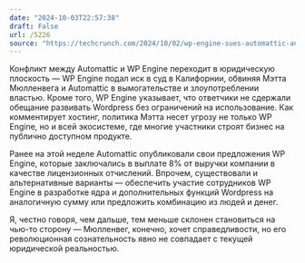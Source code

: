 ```yaml
---
date: "2024-10-03T22:57:38"
draft: False
url: /5226
source: "https://techcrunch.com/2024/10/02/wp-engine-sues-automattic-and-wordpress-co-founder-matt-mullenweg/"
---
```


Конфликт между Automattic и WP Engine переходит в юридическую плоскость — WP Engine подал иск в суд в Калифорнии, обвиняя Мэтта Мюлленвега и Automattic в вымогательстве и злоупотреблении властью. Кроме того, WP Engine указывает, что ответчики не сдержали обещание развивать Wordpress без ограничений на использование. Как комментирует хостинг, политика Мэтта несет угрозу не только WP Engine, но и всей экосистеме, где многие участники строят бизнес на публично доступном продукте.

Ранее на этой неделе Automattic опубликовали свои предложения WP Engine, которые заключались в выплате 8% от выручки компании в качестве лицензионных отчислений. Впрочем, существовали и альтернативные варианты — обеспечить участие сотрудников WP Engine в разработке ядра и дополнительных функций Wordpress на аналогичную сумму или предложить комбинацию из людей и денег.

Я, честно говоря, чем дальше, тем меньше склонен становиться на чью-то сторону — Мюлленвег, конечно, хочет справедливости, но его революционная сознательность явно не совпадает с текущей юридической реальностью.
